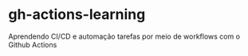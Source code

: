 # gh-actions-learning
Aprendendo CI/CD e automação tarefas por meio de workflows com o Github Actions
